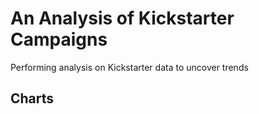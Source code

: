 # An Analysis of Kickstarter Campaigns
Performing analysis on Kickstarter data to uncover trends
## Charts
